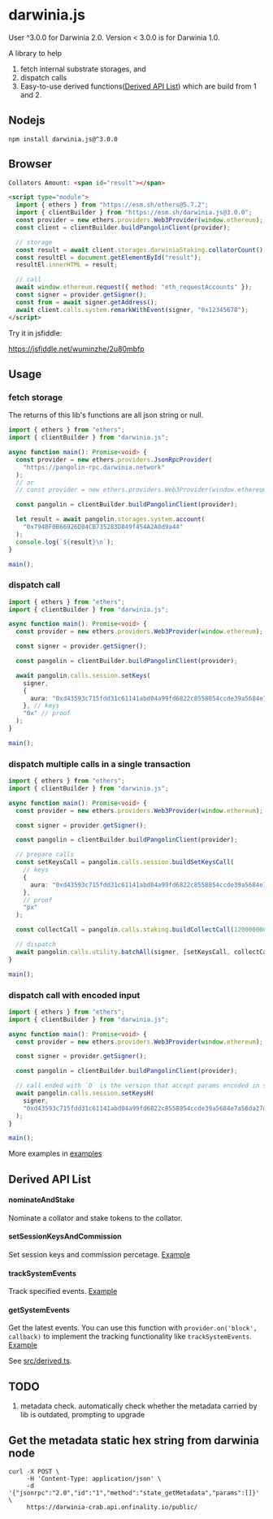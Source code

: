# darwinia.js

User ^3.0.0 for Darwinia 2.0. Version < 3.0.0 is for Darwinia 1.0.

A library to help

1. fetch internal substrate storages, and
2. dispatch calls
3. Easy-to-use derived functions([Derived API List](#derived-api-list)) which are build from 1 and 2.

## Nodejs

```shell
npm install darwinia.js@^3.0.0
```

## Browser

```html
Collators Amount: <span id="result"></span>

<script type="module">
  import { ethers } from "https://esm.sh/ethers@5.7.2";
  import { clientBuilder } from "https://esm.sh/darwinia.js@3.0.0";
  const provider = new ethers.providers.Web3Provider(window.ethereum);
  const client = clientBuilder.buildPangolinClient(provider);

  // storage
  const result = await client.storages.darwiniaStaking.collatorCount();
  const resultEl = document.getElementById("result");
  resultEl.innerHTML = result;

  // call
  await window.ethereum.request({ method: "eth_requestAccounts" });
  const signer = provider.getSigner();
  const from = await signer.getAddress();
  await client.calls.system.remarkWithEvent(signer, "0x12345678");
</script>
```

Try it in jsfiddle:

https://jsfiddle.net/wuminzhe/2u80mbfp

## Usage

### fetch storage

The returns of this lib's functions are all json string or null.

```typescript
import { ethers } from "ethers";
import { clientBuilder } from "darwinia.js";

async function main(): Promise<void> {
  const provider = new ethers.providers.JsonRpcProvider(
    "https://pangolin-rpc.darwinia.network"
  );
  // or
  // const provider = new ethers.providers.Web3Provider(window.ethereum);

  const pangolin = clientBuilder.buildPangolinClient(provider);

  let result = await pangolin.storages.system.account(
    "0x794BF0B66926D84CB735283D849f454A2A8d9a44"
  );
  console.log(`${result}\n`);
}

main();
```

### dispatch call

```typescript
import { ethers } from "ethers";
import { clientBuilder } from "darwinia.js";

async function main(): Promise<void> {
  const provider = new ethers.providers.Web3Provider(window.ethereum);

  const signer = provider.getSigner();

  const pangolin = clientBuilder.buildPangolinClient(provider);

  await pangolin.calls.session.setKeys(
    signer,
    {
      aura: "0xd43593c715fdd31c61141abd04a99fd6822c8558854ccde39a5684e7a56da27d",
    }, // keys
    "0x" // proof
  );
}

main();
```

### dispatch multiple calls in a single transaction

```typescript
import { ethers } from "ethers";
import { clientBuilder } from "darwinia.js";

async function main(): Promise<void> {
  const provider = new ethers.providers.Web3Provider(window.ethereum);

  const signer = provider.getSigner();

  const pangolin = clientBuilder.buildPangolinClient(provider);

  // prepare calls
  const setKeysCall = pangolin.calls.session.buildSetKeysCall(
    // keys
    {
      aura: "0xd43593c715fdd31c61141abd04a99fd6822c8558854ccde39a5684e7a56da27d",
    },
    // proof
    "px"
  );

  const collectCall = pangolin.calls.staking.buildCollectCall(120000000);

  // dispatch
  await pangolin.calls.utility.batchAll(signer, [setKeysCall, collectCall]);
}

main();
```

### dispatch call with encoded input

```typescript
import { ethers } from "ethers";
import { clientBuilder } from "darwinia.js";

async function main(): Promise<void> {
  const provider = new ethers.providers.Web3Provider(window.ethereum);

  const signer = provider.getSigner();

  const pangolin = clientBuilder.buildPangolinClient(provider);

  // call ended with `D` is the version that accept params encoded in scale codec
  await pangolin.calls.session.setKeysH(
    signer,
    "0xd43593c715fdd31c61141abd04a99fd6822c8558854ccde39a5684e7a56da27d00" // encoded (keys, proof)
  );
}

main();
```

More examples in [examples](https://github.com/darwinia-network/darwinia.js/tree/main/examples)

## Derived API List

#### nominateAndStake

Nominate a collator and stake tokens to the collator.

#### setSessionKeysAndCommission

Set session keys and commission percetage. [Example](https://github.com/darwinia-network/darwinia.js/tree/main/examples/derived_set_session_keys_and_commission.ts)

#### trackSystemEvents

Track specified events. [Example](https://github.com/darwinia-network/darwinia.js/tree/main/examples/derived_track_system_events.ts)

#### getSystemEvents

Get the latest events. You can use this function with `provider.on('block', callback)` to implement the tracking functionality like `trackSystemEvents`. [Example](https://github.com/darwinia-network/darwinia.js/tree/main/examples/derived_get_system_events.ts)

See [src/derived.ts](https://github.com/darwinia-network/darwinia.js/tree/main/src/derived.ts).

## TODO

1. metadata check. automatically check whether the metadata carried by lib is outdated, prompting to upgrade

## Get the metadata static hex string from darwinia node

```shell
curl -X POST \
     -H 'Content-Type: application/json' \
     -d '{"jsonrpc":"2.0","id":"1","method":"state_getMetadata","params":[]}' \
     https://darwinia-crab.api.onfinality.io/public/
```
